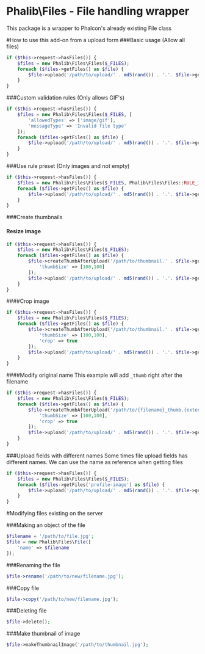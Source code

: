 Phalib\Files - File handling wrapper
===

This package is a wrapper to Phalcon's already existing File class


#How to use this add-on from a upload form
###Basic usage (Allow all files)
```php
if ($this->request->hasFiles()) {
    $files = new Phalib\Files\Files($_FILES);
    foreach ($files->getFiles() as $file) {
        $file->upload('/path/to/upload/' . md5(rand()) . '.'. $file->getExtension());
    }
}
```

###Custom validation rules (Only allows GIF's)
```php
if ($this->request->hasFiles()) {
    $files = new Phalib\Files\Files($_FILES, [
        'allowedTypes' => ['image/gif'],
        'messageType' => 'Invalid file type'
    ]);
    foreach ($files->getFiles() as $file) {
        $file->upload('/path/to/upload/' . md5(rand()) . '.'. $file->getExtension());
    }
}
```

###Use rule preset (Only images and not empty)
```php
if ($this->request->hasFiles()) {
    $files = new Phalib\Files\Files($_FILES, Phalib\Files\Files::RULE_IMAGE_ONLY_NOT_EMPTY);
    foreach ($files->getFiles() as $file) {
        $file->upload('/path/to/upload/' . md5(rand()) . '.'. $file->getExtension());
    }
}
```

###Create thumbnails
#### Resize image
```php
if ($this->request->hasFiles()) {
    $files = new Phalib\Files\Files($_FILES);
    foreach ($files->getFiles() as $file) {
        $file->createThumbAfterUpload('/path/to/thumbnail.' . $file->getExtension(), [
            'thumbSize' => [100,100]
        ]);
        $file->upload('/path/to/upload/' . md5(rand()) . '.'. $file->getExtension());
    }
}
```

####Crop image
```php
if ($this->request->hasFiles()) {
    $files = new Phalib\Files\Files($_FILES);
    foreach ($files->getFiles() as $file) {
        $file->createThumbAfterUpload('/path/to/thumbnail.' . $file->getExtension(), [
            'thumbSize' => [100,100],
            'crop' => true
        ]);
        $file->upload('/path/to/upload/' . md5(rand()) . '.'. $file->getExtension());
    }
}
```

####Modify original name
This example will add `_thumb` right after the filename
```php
if ($this->request->hasFiles()) {
    $files = new Phalib\Files\Files($_FILES);
    foreach ($files->getFiles() as $file) {
        $file->createThumbAfterUpload('/path/to/{filename}_thumb.{extension}', [
            'thumbSize' => [100,100],
            'crop' => true
        ]);
        $file->upload('/path/to/upload/' . md5(rand()) . '.'. $file->getExtension());
    }
}
```

###Upload fields with different names
Some times file upload fields has different names. We can use the name as reference when getting files

```php
if ($this->request->hasFiles()) {
    $files = new Phalib\Files\Files($_FILES);
    foreach ($files->getFiles('profile-image') as $file) {
        $file->upload('/path/to/upload/' . md5(rand()) . '.'. $file->getExtension());
    }
}
```

#Modifying files existing on the server

###Making an object of the file
```php
$filename = '/path/to/file.jpg';
$file = new Phalib\Files\File([
    'name' => $filename
]);
```

###Renaming the file
```php
$file->rename('/path/to/new/filename.jpg');
```

###Copy file
```php
$file->copy('/path/to/new/filename.jpg');
```

###Deleting file
```php
$file->delete();
```

###Make thumbnail of image
```php
$file->makeThumbnailImage('/path/to/thumbnail.jpg');